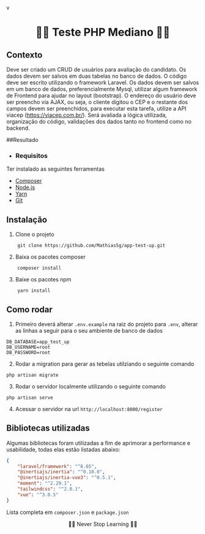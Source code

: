 v<h1 align="center">👨‍💻 Teste PHP Mediano 👨‍💻</h1>

## Contexto

Deve ser criado um CRUD de usuários para avaliação do candidato. Os dados devem ser salvos em duas tabelas no banco de dados. O código deve ser escrito utilizando o framework Laravel. Os dados devem ser salvos em um banco de dados, preferencialmente Mysql, utilizar algum framework de Frontend para ajudar no layout (bootstrap). O endereço do usuário deve ser preencho via AJAX, ou seja, o cliente digitou o CEP e o restante dos campos devem ser preenchidos, para executar esta tarefa, utilize a API viacep (https://viacep.com.br/). Será avaliada a lógica utilizada, organização do código, validações dos dados tanto no frontend como no backend.

##Resultado

- ### Requisitos
Ter instalado as seguintes ferramentas
- [Composer](https://getcomposer.org/download/)
- [Node.js](https://nodejs.org/en/download/)
- [Yarn](https://classic.yarnpkg.com/lang/en/docs/install/#windows-stable)
- [Git](https://git-scm.com/downloads)

##  Instalação

1. Clone o projeto
```shell
    git clone https://github.com/Mathias5g/app-test-up.git
```

2. Baixa os pacotes composer
```shell
    composer install
```

3. Baixe os pacotes npm
```shell
    yarn install 
```

## Como rodar
1. Primeiro deverá alterar ``.env.example`` na raiz do projeto para ``.env``, alterar as linhas a seguir para o seu
   ambiente de banco de dados
```dotenv
DB_DATABASE=app_test_up
DB_USERNAME=root
DB_PASSWORD=root
```

2. Rodar a migration para gerar as tebelas utilziando o seguinte comando
```shell
php artisan migrate
```

3. Rodar o servidor localmente utilizando o seguinte comando
```shell
php artisan serve
```

4. Acessar o servidor na url ``http://localhost:8000/register``


## Bibliotecas utilizadas
Algumas bibliotecas foram utilizadas a fim de aprimorar a performance e usabilidade, todas elas estão listadas abaixo:
```json
{
    "laravel/framework": "^8.65",
    "@inertiajs/inertia": "^0.10.0",
    "@inertiajs/inertia-vue3": "^0.5.1",
    "moment": "^2.29.1",
    "tailwindcss": "^2.0.1",
    "vue": "^3.0.5"
}
```
Lista completa em ``composer.json`` e ``package.json``

<p align="center">👨‍💻 Never Stop Learning 👨‍💻</p>

